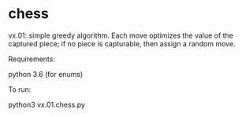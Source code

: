 # chess


vx.01: simple greedy algorithm. Each move optimizes the value of the captured piece; if no piece is capturable, then assign a random move.
       
Requirements:

python 3.6
(for enums)

To run:

python3 vx.01.chess.py 
